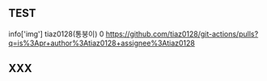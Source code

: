 ## TEST
<!-- PR Status Start -->
info['img']
tiaz0128(통붕이)
0
https://github.com/tiaz0128/git-actions/pulls?q=is%3Apr+author%3Atiaz0128+assignee%3Atiaz0128

<!-- PR Status End -->

## XXX